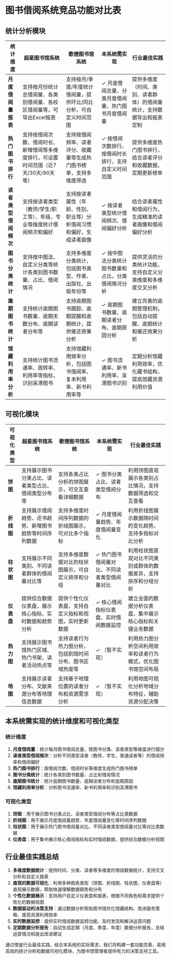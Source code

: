 # 图书借阅系统竞品功能对比表

## 统计分析模块

| 统计维度 | 超星图书馆系统 | 歌德图书馆系统 | 本系统需实现 | 行业最佳实践
| --- | --- | --- | --- | --- |
| **月度借阅量报表** | 支持按月份统计总借阅量、各类别借阅量、各校区借阅量等，可导出Excel报表 | 支持按月/季度/年度统计借阅量，提供环比/同比分析，可自定义时间范围 | ✓ 月度借阅总量、分类月度借阅量、热门图书月度借阅量 | 提供多维度（时间、类别、读者群体）的借阅量统计，支持数据导出和报表定制
| **热门图书排行** | 支持按借阅次数、借阅时长、新增借阅等多维度排行，可设置时间范围（近7天/30天/90天等） | 支持按借阅频率、读者评分、收藏量等生成热门图书榜单，支持多维度筛选 | ✓ 按借阅次数排行、按借阅时长排行，支持自定义时间范围 | 提供多维度热门图书排行，结合读者评分和收藏数据，定期更新榜单
| **读者类型借阅频次** | 支持按读者类型（教师/学生/职工等）、年级、专业等维度统计借阅频次和偏好 | 支持按读者属性（年龄、性别、职业等）分析借阅习惯和偏好，生成读者画像 | ✓ 按读者类型统计借阅频次、借阅偏好分析 | 结合读者属性和借阅行为，生成精准的读者画像和借阅偏好分析
| **图书分类统计** | 支持按中图法、自定义分类等统计各类别图书数量、占比、借阅情况 | 支持多维度分类统计，包括图书类型、作者、出版社、出版年份等 | ✓ 按中图法分类统计图书数量和占比，分类借阅情况分析 | 提供灵活的分类统计功能，支持自定义分类维度和多维度交叉分析
| **逾期图书统计** | 支持统计逾期图书数量、逾期天数分布、逾期读者分布等 | 支持逾期图书跟踪、逾期提醒和逾期统计，提供催还效果分析 | ✓ 逾期图书数量、逾期读者分布、逾期原因分析 | 建立完善的逾期管理机制，包括自动提醒、逾期统计和催还效果分析
| **馆藏利用率分析** | 支持统计图书流通率、周转率、利用率等指标，识别呆滞图书 | 支持馆藏利用效率分析，包括图书借阅率、复本利用率、新书利用率等 | ✓ 图书流通率、新书利用率、呆滞图书识别 | 定期分析馆藏利用效率，优化藏书结构，提高馆藏资源利用价值

## 可视化模块

| 可视化类型 | 超星图书馆系统 | 歌德图书馆系统 | 本系统需实现 | 行业最佳实践
| --- | --- | --- | --- | --- |
| **饼图** | 支持展示图书分类占比、读者类型占比、借阅类型分布等 | 支持各类占比分析的饼图展示，可交互查看详细数据 | ✓ 图书分类占比、读者类型借阅分布 | 利用饼图直观展示各类别占比情况，支持数据筛选和交互查看
| **折线图** | 支持展示借阅趋势、还书趋势、新增图书趋势等时间序列数据 | 支持多维度时间序列数据的折线图展示，可对比多个指标 | ✓ 月度借阅量趋势、年度借阅量变化 | 利用折线图展示数据随时间的变化趋势，支持多指标对比分析
| **柱状图** | 支持展示不同类别、不同读者群体的借阅量对比等 | 支持多维度数据对比的柱状图展示，可自定义排序和分组 | ✓ 热门图书借阅量对比、不同读者类型借阅量对比 | 利用柱状图直观对比不同类别或群体的数据差异，支持排序和分组分析
| **仪表盘** | 提供综合数据仪表盘，展示核心指标、实时数据和趋势分析 | 提供个性化仪表盘，支持自定义指标和视图，实时更新数据 | ✓ 核心借阅指标仪表盘、实时借阅数据监控 | 建立全面的数据分析仪表盘，集中展示核心指标和关键业务数据
| **热力图** | 支持展示图书馆热门区域、热门书架、读者活动热点等 | 支持读者行为热力图分析，包括到馆时间分布、图书区域热度等 | ✓ （暂不实现） | 利用热力图分析空间利用效率和读者行为模式，优化图书馆空间布局
| **地图** | 支持展示读者分布、文献来源分布等地理信息数据 | 支持基于地理位置的读者分布和资源需求分析 | ✓ （暂不实现） | 利用地图可视化分析地域分布特征，辅助资源分配决策

## 本系统需实现的统计维度和可视化类型

### 统计维度
1. **月度借阅量**：统计每月图书借阅总量，按图书分类、读者类型等维度进行细分
2. **读者类型借阅频次**：分析不同类型读者（教师、学生、普通读者等）的借阅频率和借阅偏好
3. **热门图书排行**：按借阅次数、借阅时长等维度生成热门图书榜单
4. **图书分类统计**：统计各类别图书数量、占比和借阅情况
5. **逾期图书统计**：统计逾期图书数量、逾期读者分布和逾期原因
6. **馆藏利用率分析**：分析图书流通率、新书利用率和识别呆滞图书

### 可视化类型
1. **饼图**：用于展示图书分类占比、读者类型借阅分布等占比类数据
2. **折线图**：用于展示月度借阅量趋势、年度借阅量变化等时间序列数据
3. **柱状图**：用于展示热门图书借阅量对比、不同读者类型借阅量对比等对比类数据
4. **仪表盘**：用于集中展示核心借阅指标和实时借阅数据，提供综合数据分析视图

## 行业最佳实践总结

1. **多维度数据统计**：提供时间、分类、读者等多维度的借阅数据统计，支持交叉分析和自定义报表
2. **直观的数据可视化**：利用多种图表类型（饼图、折线图、柱状图、仪表盘等）直观展示数据，帮助快速理解数据趋势和分布
3. **个性化数据展示**：支持用户自定义仪表盘和报表，根据不同角色和需求提供个性化的数据视图
4. **数据驱动的决策支持**：通过数据分析帮助图书馆优化馆藏结构、改进服务策略、提高资源利用效率
5. **实时数据监控**：提供实时借阅数据监控功能，及时发现和解决运营问题
6. **定期数据分析报告**：自动生成定期（月度、季度、年度）数据分析报告，总结运营情况和提出改进建议

通过借鉴行业最佳实践，结合本系统的实际需求，我们将构建一套功能完善、易用高效的统计分析和数据可视化模块，为图书馆管理者提供有力的决策支持工具。